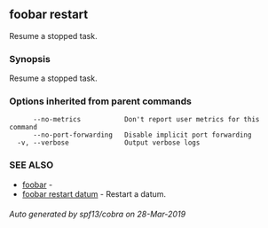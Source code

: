 ## foobar restart

Resume a stopped task.

### Synopsis


Resume a stopped task.

### Options inherited from parent commands

```
      --no-metrics           Don't report user metrics for this command
      --no-port-forwarding   Disable implicit port forwarding
  -v, --verbose              Output verbose logs
```

### SEE ALSO
* [foobar](foobar.md)	 - 
* [foobar restart datum](foobar_restart_datum.md)	 - Restart a datum.

###### Auto generated by spf13/cobra on 28-Mar-2019
